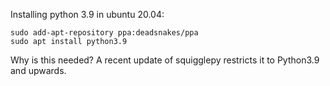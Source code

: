 Installing python 3.9 in ubuntu 20.04:

```
sudo add-apt-repository ppa:deadsnakes/ppa 
sudo apt install python3.9 
```

Why is this needed? A recent update of squigglepy restricts it to Python3.9 and upwards. 
